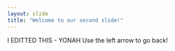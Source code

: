 ```yaml
---
layout: slide
title: "Welcome to our second slide!"
---
```

I EDITTED THIS - YONAH
Use the left arrow to go back!
